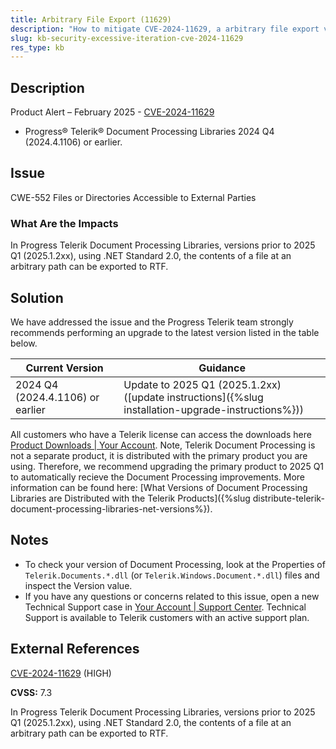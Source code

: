 ```yaml
---
title: Arbitrary File Export (11629)
description: "How to mitigate CVE-2024-11629, a arbitrary file export vulnerability."
slug: kb-security-excessive-iteration-cve-2024-11629
res_type: kb
---
```


## Description

Product Alert – February 2025 - [CVE-2024-11629](https://www.cve.org/CVERecord?id=CVE-2024-11629)

- Progress® Telerik® Document Processing Libraries 2024 Q4 (2024.4.1106) or earlier.

## Issue

CWE-552 Files or Directories Accessible to External Parties

### What Are the Impacts

In Progress Telerik Document Processing Libraries, versions prior to 2025 Q1 (2025.1.2xx), using .NET Standard 2.0, the contents of a file at an arbitrary path can be exported to RTF.

## Solution

We have addressed the issue and the Progress Telerik team strongly recommends performing an upgrade to the latest version listed in the table below.

| Current Version | Guidance |
|-----------------|----------|
| 2024 Q4 (2024.4.1106) or earlier | Update to 2025 Q1 (2025.1.2xx) ([update instructions]({%slug installation-upgrade-instructions%})) |

All customers who have a Telerik license can access the downloads here [Product Downloads | Your Account](https://www.telerik.com/account/downloads/product-download). Note, Telerik Document Processing is not a separate product, it is distributed with the primary product you are using. Therefore, we recommend upgrading the primary product to 2025 Q1 to automatically recieve the Document Processing improvements. More information can be found here: [What Versions of Document Processing Libraries are Distributed with the Telerik Products]({%slug distribute-telerik-document-processing-libraries-net-versions%}).

## Notes

- To check your version of Document Processing, look at the Properties of `Telerik.Documents.*.dll` (or `Telerik.Windows.Document.*.dll`) files and inspect the Version value.
- If you have any questions or concerns related to this issue, open a new Technical Support case in [Your Account | Support Center](https://www.telerik.com/account/support-center/contact-us/). Technical Support is available to Telerik customers with an active support plan.

## External References

[CVE-2024-11629](https://www.cve.org/CVERecord?id=CVE-2024-11629) (HIGH)

**CVSS:** 7.3

In Progress Telerik Document Processing Libraries, versions prior to 2025 Q1 (2025.1.2xx), using .NET Standard 2.0, the contents of a file at an arbitrary path can be exported to RTF.